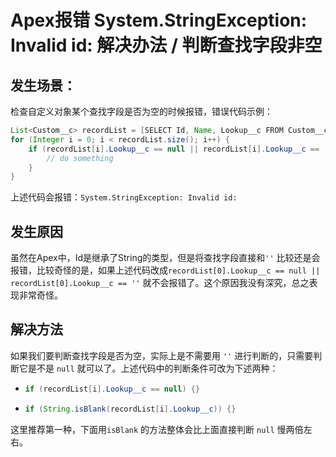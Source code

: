 # Apex报错 System.StringException: Invalid id:  解决办法 / 判断查找字段非空

## 发生场景：

检查自定义对象某个查找字段是否为空的时候报错，错误代码示例：

```java
List<Custom__c> recordList = [SELECT Id, Name, Lookup__c FROM Custom__c WHERE Id in :idList];
for (Integer i = 0; i < recordList.size(); i++) {
	if (recordList[i].Lookup__c == null || recordList[i].Lookup__c == '') {
        // do something
    }
}
```

上述代码会报错：```System.StringException: Invalid id:  ``` 

## 发生原因

虽然在Apex中，Id是继承了String的类型，但是将查找字段直接和```''``` 比较还是会报错，比较奇怪的是，如果上述代码改成```recordList[0].Lookup__c == null || recordList[0].Lookup__c == ''``` 就不会报错了。这个原因我没有深究，总之表现非常奇怪。

## 解决方法

如果我们要判断查找字段是否为空，实际上是不需要用 ```''``` 进行判断的，只需要判断它是不是 ```null``` 就可以了。上述代码中的判断条件可改为下述两种：

- ```java
  if (recordList[i].Lookup__c == null) {}
  ```

- ```java
  if (String.isBlank(recordList[i].Lookup__c)) {}
  ```

这里推荐第一种，下面用```isBlank``` 的方法整体会比上面直接判断 ```null``` 慢两倍左右。

